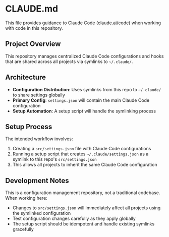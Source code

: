 # CLAUDE.md

This file provides guidance to Claude Code (claude.ai/code) when working with code in this repository.

## Project Overview

This repository manages centralized Claude Code configurations and hooks that are shared across all projects via symlinks to `~/.claude/`.

## Architecture

- **Configuration Distribution**: Uses symlinks from this repo to `~/.claude/` to share settings globally
- **Primary Config**: `settings.json` will contain the main Claude Code configuration
- **Setup Automation**: A setup script will handle the symlinking process

## Setup Process

The intended workflow involves:
1. Creating a `src/settings.json` file with Claude Code configurations
2. Running a setup script that creates `~/.claude/settings.json` as a symlink to this repo's `src/settings.json`
3. This allows all projects to inherit the same Claude Code configuration

## Development Notes

This is a configuration management repository, not a traditional codebase. When working here:
- Changes to `src/settings.json` will immediately affect all projects using the symlinked configuration
- Test configuration changes carefully as they apply globally
- The setup script should be idempotent and handle existing symlinks gracefully